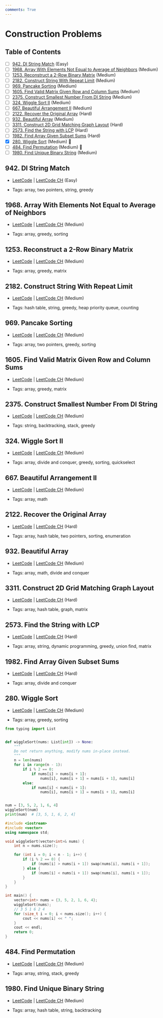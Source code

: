 ```yaml
---
comments: True
---
```


# Construction Problems

## Table of Contents

- [ ] [942. DI String Match](https://leetcode.cn/problems/di-string-match/) (Easy)
- [ ] [1968. Array With Elements Not Equal to Average of Neighbors](https://leetcode.cn/problems/array-with-elements-not-equal-to-average-of-neighbors/) (Medium)
- [ ] [1253. Reconstruct a 2-Row Binary Matrix](https://leetcode.cn/problems/reconstruct-a-2-row-binary-matrix/) (Medium)
- [ ] [2182. Construct String With Repeat Limit](https://leetcode.cn/problems/construct-string-with-repeat-limit/) (Medium)
- [ ] [969. Pancake Sorting](https://leetcode.cn/problems/pancake-sorting/) (Medium)
- [ ] [1605. Find Valid Matrix Given Row and Column Sums](https://leetcode.cn/problems/find-valid-matrix-given-row-and-column-sums/) (Medium)
- [ ] [2375. Construct Smallest Number From DI String](https://leetcode.cn/problems/construct-smallest-number-from-di-string/) (Medium)
- [ ] [324. Wiggle Sort II](https://leetcode.cn/problems/wiggle-sort-ii/) (Medium)
- [ ] [667. Beautiful Arrangement II](https://leetcode.cn/problems/beautiful-arrangement-ii/) (Medium)
- [ ] [2122. Recover the Original Array](https://leetcode.cn/problems/recover-the-original-array/) (Hard)
- [ ] [932. Beautiful Array](https://leetcode.cn/problems/beautiful-array/) (Medium)
- [ ] [3311. Construct 2D Grid Matching Graph Layout](https://leetcode.cn/problems/construct-2d-grid-matching-graph-layout/) (Hard)
- [ ] [2573. Find the String with LCP](https://leetcode.cn/problems/find-the-string-with-lcp/) (Hard)
- [ ] [1982. Find Array Given Subset Sums](https://leetcode.cn/problems/find-array-given-subset-sums/) (Hard)
- [x] [280. Wiggle Sort](https://leetcode.cn/problems/wiggle-sort/) (Medium) 👑
- [ ] [484. Find Permutation](https://leetcode.cn/problems/find-permutation/) (Medium) 👑
- [ ] [1980. Find Unique Binary String](https://leetcode.cn/problems/find-unique-binary-string/) (Medium)

## 942. DI String Match

-   [LeetCode](https://leetcode.com/problems/di-string-match/) | [LeetCode CH](https://leetcode.cn/problems/di-string-match/) (Easy)

-   Tags: array, two pointers, string, greedy

## 1968. Array With Elements Not Equal to Average of Neighbors

-   [LeetCode](https://leetcode.com/problems/array-with-elements-not-equal-to-average-of-neighbors/) | [LeetCode CH](https://leetcode.cn/problems/array-with-elements-not-equal-to-average-of-neighbors/) (Medium)

-   Tags: array, greedy, sorting

## 1253. Reconstruct a 2-Row Binary Matrix

-   [LeetCode](https://leetcode.com/problems/reconstruct-a-2-row-binary-matrix/) | [LeetCode CH](https://leetcode.cn/problems/reconstruct-a-2-row-binary-matrix/) (Medium)

-   Tags: array, greedy, matrix

## 2182. Construct String With Repeat Limit

-   [LeetCode](https://leetcode.com/problems/construct-string-with-repeat-limit/) | [LeetCode CH](https://leetcode.cn/problems/construct-string-with-repeat-limit/) (Medium)

-   Tags: hash table, string, greedy, heap priority queue, counting

## 969. Pancake Sorting

-   [LeetCode](https://leetcode.com/problems/pancake-sorting/) | [LeetCode CH](https://leetcode.cn/problems/pancake-sorting/) (Medium)

-   Tags: array, two pointers, greedy, sorting

## 1605. Find Valid Matrix Given Row and Column Sums

-   [LeetCode](https://leetcode.com/problems/find-valid-matrix-given-row-and-column-sums/) | [LeetCode CH](https://leetcode.cn/problems/find-valid-matrix-given-row-and-column-sums/) (Medium)

-   Tags: array, greedy, matrix

## 2375. Construct Smallest Number From DI String

-   [LeetCode](https://leetcode.com/problems/construct-smallest-number-from-di-string/) | [LeetCode CH](https://leetcode.cn/problems/construct-smallest-number-from-di-string/) (Medium)

-   Tags: string, backtracking, stack, greedy

## 324. Wiggle Sort II

-   [LeetCode](https://leetcode.com/problems/wiggle-sort-ii/) | [LeetCode CH](https://leetcode.cn/problems/wiggle-sort-ii/) (Medium)

-   Tags: array, divide and conquer, greedy, sorting, quickselect

## 667. Beautiful Arrangement II

-   [LeetCode](https://leetcode.com/problems/beautiful-arrangement-ii/) | [LeetCode CH](https://leetcode.cn/problems/beautiful-arrangement-ii/) (Medium)

-   Tags: array, math

## 2122. Recover the Original Array

-   [LeetCode](https://leetcode.com/problems/recover-the-original-array/) | [LeetCode CH](https://leetcode.cn/problems/recover-the-original-array/) (Hard)

-   Tags: array, hash table, two pointers, sorting, enumeration

## 932. Beautiful Array

-   [LeetCode](https://leetcode.com/problems/beautiful-array/) | [LeetCode CH](https://leetcode.cn/problems/beautiful-array/) (Medium)

-   Tags: array, math, divide and conquer

## 3311. Construct 2D Grid Matching Graph Layout

-   [LeetCode](https://leetcode.com/problems/construct-2d-grid-matching-graph-layout/) | [LeetCode CH](https://leetcode.cn/problems/construct-2d-grid-matching-graph-layout/) (Hard)

-   Tags: array, hash table, graph, matrix

## 2573. Find the String with LCP

-   [LeetCode](https://leetcode.com/problems/find-the-string-with-lcp/) | [LeetCode CH](https://leetcode.cn/problems/find-the-string-with-lcp/) (Hard)

-   Tags: array, string, dynamic programming, greedy, union find, matrix

## 1982. Find Array Given Subset Sums

-   [LeetCode](https://leetcode.com/problems/find-array-given-subset-sums/) | [LeetCode CH](https://leetcode.cn/problems/find-array-given-subset-sums/) (Hard)

-   Tags: array, divide and conquer

## 280. Wiggle Sort

-   [LeetCode](https://leetcode.com/problems/wiggle-sort/) | [LeetCode CH](https://leetcode.cn/problems/wiggle-sort/) (Medium)

-   Tags: array, greedy, sorting

```python title="280. Wiggle Sort - Python Solution"
from typing import List


def wiggleSort(nums: List[int]) -> None:
    """
    Do not return anything, modify nums in-place instead.
    """
    n = len(nums)
    for i in range(n - 1):
        if i % 2 == 0:
            if nums[i] > nums[i + 1]:
                nums[i], nums[i + 1] = nums[i + 1], nums[i]
        else:
            if nums[i] < nums[i + 1]:
                nums[i], nums[i + 1] = nums[i + 1], nums[i]


num = [3, 5, 2, 1, 6, 4]
wiggleSort(num)
print(num)  # [3, 5, 1, 6, 2, 4]

```

```cpp title="280. Wiggle Sort - C++ Solution"
#include <iostream>
#include <vector>
using namespace std;

void wiggleSort(vector<int>& nums) {
    int n = nums.size();

    for (int i = 0; i < n - 1; i++) {
        if (i % 2 == 0) {
            if (nums[i] > nums[i + 1]) swap(nums[i], nums[i + 1]);
        } else {
            if (nums[i] < nums[i + 1]) swap(nums[i], nums[i + 1]);
        }
    }
}

int main() {
    vector<int> nums = {3, 5, 2, 1, 6, 4};
    wiggleSort(nums);
    // 3 5 1 6 2 4
    for (size_t i = 0; i < nums.size(); i++) {
        cout << nums[i] << " ";
    }
    cout << endl;
    return 0;
}

```

## 484. Find Permutation

-   [LeetCode](https://leetcode.com/problems/find-permutation/) | [LeetCode CH](https://leetcode.cn/problems/find-permutation/) (Medium)

-   Tags: array, string, stack, greedy

## 1980. Find Unique Binary String

-   [LeetCode](https://leetcode.com/problems/find-unique-binary-string/) | [LeetCode CH](https://leetcode.cn/problems/find-unique-binary-string/) (Medium)

-   Tags: array, hash table, string, backtracking
